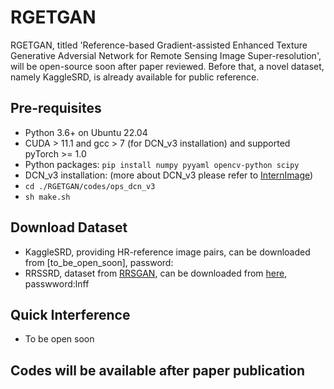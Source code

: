 # RGETGAN
RGETGAN, titled 'Reference-based Gradient-assisted Enhanced Texture Generative Adversial Network for Remote Sensing Image Super-resolution', will be open-source soon after paper reviewed. 
Before that, a novel dataset, namely KaggleSRD, is already available for public reference. 



## Pre-requisites
* Python 3.6+ on Ubuntu 22.04
* CUDA > 11.1 and gcc > 7 (for DCN_v3 installation) and supported pyTorch >= 1.0 
* Python packages: `pip install numpy pyyaml opencv-python scipy`
* DCN_v3 installation: (more about DCN_v3 please refer to [InternImage](https://github.com/OpenGVLab/InternImage))
* `cd ./RGETGAN/codes/ops_dcn_v3`
* `sh make.sh`



## Download Dataset
- KaggleSRD, providing HR-reference image pairs, can be downloaded from [to_be_open_soon], password:
- RRSSRD, dataset from [RRSGAN](https://github.com/dongrunmin/RRSGAN), can be downloaded from [here](https://pan.baidu.com/share/init?surl=M5HAlb9DqO5IOWQexETFaw), passwword:lnff



## Quick Interference
- To be open soon



## Codes will be available after paper publication
